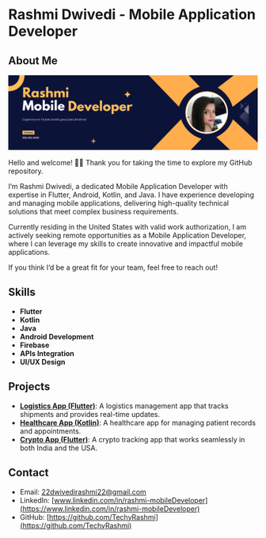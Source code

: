 # Rashmi Dwivedi - Mobile Application Developer

## About Me
<p align="left">
  <img width="1000" alt="MyPicIsaiasCuvula" src="https://github.com/TechyRashmi/TechyRashmi/blob/main/rashmi_profile.png" />
</p>

Hello and welcome! 👋🏾
Thank you for taking the time to explore my GitHub repository.

I’m Rashmi Dwivedi, a dedicated Mobile Application Developer with expertise in Flutter, Android, Kotlin, and Java. I have experience developing and managing mobile applications, delivering high-quality technical solutions that meet complex business requirements.

Currently residing in the United States with valid work authorization, I am actively seeking remote opportunities as a Mobile Application Developer, where I can leverage my skills to create innovative and impactful mobile applications.

If you think I’d be a great fit for your team, feel free to reach out!
## Skills
- **Flutter**
- **Kotlin**
- **Java**
- **Android Development**
- **Firebase**
- **APIs Integration**
- **UI/UX Design**

## Projects
- **[Logistics App (Flutter)](link-to-your-repo)**: A logistics management app that tracks shipments and provides real-time updates.
- **[Healthcare App (Kotlin)](link-to-your-repo)**: A healthcare app for managing patient records and appointments.
- **[Crypto App (Flutter)](link-to-your-repo)**: A crypto tracking app that works seamlessly in both India and the USA.

## Contact
- Email: [22dwivedirashmi22@gmail.com](mailto:22dwivedirashmi22@gmail.com)
- LinkedIn: [www.linkedin.com/in/rashmi-mobileDeveloper](https://www.linkedin.com/in/rashmi-mobileDeveloper)
- GitHub: [https://github.com/TechyRashmi](https://github.com/TechyRashmi)
